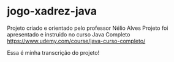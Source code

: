 # jogo-xadrez-java
Projeto criado e orientado pelo professor Nélio Alves
Projeto foi apresentado e instruido no curso Java Completo 
https://www.udemy.com/course/java-curso-completo/

Essa é minha transcrição do projeto!
